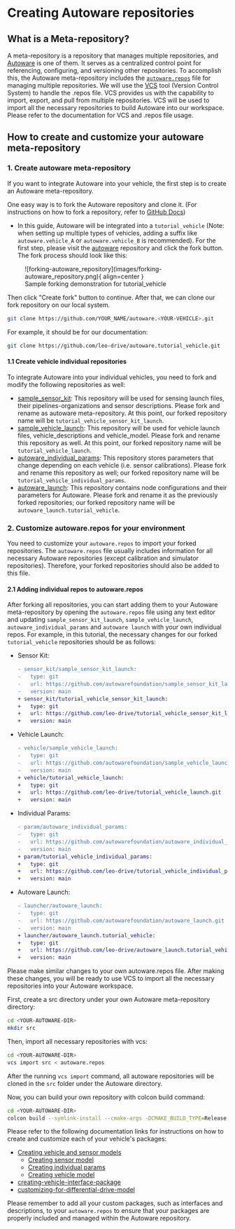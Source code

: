 # Creating Autoware repositories

## What is a Meta-repository?

A meta-repository is a repository that manages multiple repositories,
and [Autoware](https://github.com/autowarefoundation/autoware) is one of them.
It serves as a centralized control point for referencing, configuring,
and versioning other repositories.
To accomplish this,
the Autoware meta-repository includes the [`autoware.repos`](https://github.com/autowarefoundation/autoware/blob/main/autoware.repos) file
for managing multiple repositories.
We will use the [VCS](https://github.com/dirk-thomas/vcstool) tool
(Version Control System) to handle the .repos file.
VCS provides us with the capability to import, export, and pull from multiple repositories.
VCS will be used to import all the necessary repositories to build Autoware into our workspace.
Please refer to the documentation for VCS and .repos file usage.

## How to create and customize your autoware meta-repository

### 1. Create autoware meta-repository

If you want to integrate Autoware into your vehicle, the first step is to create an Autoware meta-repository.

One easy way is to fork the Autoware repository and clone it.
(For instructions on how to fork a repository,
refer to [GitHub Docs](https://docs.github.com/en/get-started/quickstart/fork-a-repo))

- In this guide, Autoware will be integrated into a `tutorial_vehicle`
  (Note: when setting up multiple types of vehicles,
  adding a suffix like `autoware.vehicle_A` or `autoware.vehicle_B` is recommended).
  For the first step,
  please visit the [autoware](https://github.com/autowarefoundation/autoware) repository
  and click the fork button.
  The fork process should look like this:

<figure markdown>
  ![forking-autoware_repository](images/forking-autoware_repository.png){ align=center }
  <figcaption>
    Sample forking demonstration for tutorial_vehicle
  </figcaption>
</figure>

Then click "Create fork" button to continue. After that, we can clone our fork repository on our local system.

```bash
git clone https://github.com/YOUR_NAME/autoware.<YOUR-VEHICLE>.git
```

For example, it should be for our documentation:

```bash
git clone https://github.com/leo-drive/autoware.tutorial_vehicle.git
```

#### 1.1 Create vehicle individual repositories

To integrate Autoware into your individual vehicles,
you need to fork and modify the following repositories as well:

- [sample_sensor_kit](https://github.com/autowarefoundation/sample_sensor_kit_launch): This repository will be used for sensing launch files, their pipelines-organizations and sensor descriptions.
  Please fork and rename as autoware meta-repository. At this point, our forked repository name will be `tutorial_vehicle_sensor_kit_launch`.
- [sample_vehicle_launch](https://github.com/autowarefoundation/sample_vehicle_launch): This repository will be used for vehicle launch files, vehicle_descriptions and vehicle_model.
  Please fork and rename this repository as well. At this point, our forked repository name will be `tutorial_vehicle_launch`.
- [autoware_individual_params](https://github.com/autowarefoundation/autoware_individual_params): This repository stores parameters that change depending on each vehicle (i.e. sensor calibrations). Please fork
  and rename this repository as well; our forked repository name will be `tutorial_vehicle_individual_params`.
- [autoware_launch](https://github.com/autowarefoundation/autoware_launch):
  This repository contains node configurations and their parameters for Autoware.
  Please fork and rename it as the previously forked repositories;
  our forked repository name will be `autoware_launch.tutorial_vehicle`.

### 2. Customize autoware.repos for your environment

You need to customize your `autoware.repos` to import your forked repositories.
The `autoware.repos` file usually includes information for all necessary Autoware repositories
(except calibration and simulator repositories).
Therefore, your forked repositories should also be added to this file.

#### 2.1 Adding individual repos to autoware.repos

After forking all repositories,
you can start
adding them to your Autoware meta-repository
by opening the `autoware.repos` file using any text editor and updating `sample_sensor_kit_launch`,
`sample_vehicle_launch`, `autoware_individual_params`
and `autoware launch` with your own individual repos.
For example, in this tutorial,
the necessary changes for our forked `tutorial_vehicle` repositories should be as follows:

- Sensor Kit:

  ```diff
  - sensor_kit/sample_sensor_kit_launch:
  -   type: git
  -   url: https://github.com/autowarefoundation/sample_sensor_kit_launch.git
  -   version: main
  + sensor_kit/tutorial_vehicle_sensor_kit_launch:
  +   type: git
  +   url: https://github.com/leo-drive/tutorial_vehicle_sensor_kit_launch.git
  +   version: main
  ```

- Vehicle Launch:

  ```diff
  - vehicle/sample_vehicle_launch:
  -   type: git
  -   url: https://github.com/autowarefoundation/sample_vehicle_launch.git
  -   version: main
  + vehicle/tutorial_vehicle_launch:
  +   type: git
  +   url: https://github.com/leo-drive/tutorial_vehicle_launch.git
  +   version: main
  ```

- Individual Params:

  ```diff
  - param/autoware_individual_params:
  -   type: git
  -   url: https://github.com/autowarefoundation/autoware_individual_params.git
  -   version: main
  + param/tutorial_vehicle_individual_params:
  +   type: git
  +   url: https://github.com/leo-drive/tutorial_vehicle_individual_params.git
  +   version: main
  ```

- Autoware Launch:

  ```diff
  - launcher/autoware_launch:
  -   type: git
  -   url: https://github.com/autowarefoundation/autoware_launch.git
  -   version: main
  + launcher/autoware_launch.tutorial_vehicle:
  +   type: git
  +   url: https://github.com/leo-drive/autoware_launch.tutorial_vehicle.git
  +   version: main
  ```

Please make similar changes to your own autoware.repos file.
After making these changes,
you will be ready to use VCS to import all the necessary repositories into your Autoware workspace.

First, create a src directory under your own Autoware meta-repository directory:

```bash
cd <YOUR-AUTOWARE-DIR>
mkdir src
```

Then, import all necessary repositories with vcs:

```bash
cd <YOUR-AUTOWARE-DIR>
vcs import src < autoware.repos
```

After the running `vcs import` command,
all autoware repositories will be cloned in the `src` folder under the Autoware directory.

Now, you can build your own repository with colcon build command:

```bash
cd <YOUR-AUTOWARE-DIR>
colcon build --symlink-install --cmake-args -DCMAKE_BUILD_TYPE=Release
```

Please refer to the following documentation links for instructions
on how to create and customize each of your vehicle's packages:

- [Creating vehicle and sensor models](../creating-vehicle-and-sensor-model/index.md)
  - [Creating sensor model](../creating-vehicle-and-sensor-model/creating-sensor-model/index.md)
  - [Creating individual params](../creating-vehicle-and-sensor-model/creating-individual-params/index.md)
  - [Creating vehicle model](../creating-vehicle-and-sensor-model/creating-vehicle-model/index.md)
- [creating-vehicle-interface-package](https://autowarefoundation.github.io/autoware-documentation/main/how-to-guides/integrating-autoware/creating-vehicle-interface-package/creating-a-vehicle-interface-for-an-ackermann-kinematic-model/)
- [customizing-for-differential-drive-model](https://autowarefoundation.github.io/autoware-documentation/main/how-to-guides/integrating-autoware/creating-vehicle-interface-package/customizing-for-differential-drive-model/)

Please remember to add all your custom packages, such as interfaces and descriptions, to your `autoware.repos` to ensure that your packages are properly included and managed within the Autoware repository.
